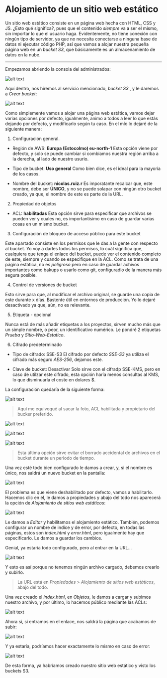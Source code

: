 # Alojamiento de un sitio web estático

Un sitio web estático consiste en un página web hecha con HTML, CSS y JS. ¿Esto qué significa?, pues que el contenido _siempre_ va a ser el mismo, sin importar lo que el usuario haga. Evidentemente, no tiene conexión con ningún tipo de servidor, ya que no necesita conectarse a ninguna base de datos ni ejecutar código PHP, así que vamos a alojar nuestra pequeña página web en un _bucket S3_, que básicamente es un almacenamiento de datos en la nube.

---

Empezamos abriendo la consola del administrados:

![alt text](img/image.png)

Aquí dentro, nos hiremos al servicio mencionado, _bucket S3_ , y le daremos a _Crear bucket_:

![alt text](img/image-1.png)

Como simplemente vamos a alojar una página web estática, vamos dejar varias opciones por defecto, igualmente, animo a todos a leer lo que estás dejando por defecto, y modificarlo según tu caso. En el mío lo dejaré de la siguiente manera:

1. Configuración general.

- Región de AWS: **Europa (Estocolmo) eu-north-1**
Esta opción viene por defecto, y solo se puede cambiar si combiamos nuestra región arriba a la derecha, al lado de nuestro usurio.

- Tipo de bucket: **Uso general**
Como bien dice, es el ideal para la mayoría de los casos.

- Nombre del bucket: **nicolas.ruiz.r**
Es imporatante recalcar que, este nombre, debe ser **ÚNICO**, y no se puede solapar con ningún otro bucket creado, ya que, el nombre de este es parte de la URL.

2. Propiedad de objetos

- ACL: **habilitadas**
Esta opción sirve para especificar que archivos se pueden ver y cuales no, es importantisimo en caso de guardar varias cosas en un mismo bucket.

3. Configuración de bloqueo de acceso público para este bucket

Este apartado consiste en los permisos que le das a la gente con respecto al bucket. Yo voy a darles todos los permisos, lo cuál significa que, cualquiera que tenga el enlace del bucket, puede ver el contenido completo de este, siempre y cuando se especifique en la ACL. Como se trata de una página estática, no es _peligroso_ pero en caso de guardar achivos importantes como bakups o usarlo como git, configuradlo de la manera más segura posible.

4. Control de versiones de bucket

Esto sirve para que, al modificar el archivo original, se guarde una copia de este durante x días. Bastente útil en entornos de producción. Yo lo dejaré desactivado ya que, aún, no es relevante.

5. Etiqueta - opcional

Nunca está de más añadir etiquetas a los proyectos, sirven mucho más que un simple nombre, o peor, un identificativo numérico. Le pondré 2 etiquetas _Prueba_ y _Sitio-Web-Estatico_.

6. Cifrado predeterminado

- Tipo de cifrado: SSE-S3
El cifrado por defecto _SSE-S3_ ya utiliza el cifrado más seguro _AES-256_, dejamos este.

- Clave de bucket: Desactivar
Solo sirve con el cifradp SSE-KMS, pero en caso de utilzar este cifrado, esta opción haría menos consultas al KMS, lo que disminuaría el coste en dolares $.

La configuración quedaría de la siguiente forma:

![alt text](img/image-2.png)

> Aquí me equivoqué al sacar la foto, ACL habilitada y propietario del bucker preferido.

![alt text](img/image-3.png)

![alt text](img/image-4.png)

![alt text](img/image-5.png)

> Esta última opción sirve evitar el borrado accidental de archivos en el bucket durante un periodo de tiempo.

Una vez esté todo bien configurado le damos a crear, y, si el nombre es único, nos saldrá un nuevo bucket en la pantalla:

![alt text](img/image-6.png)

El problema es que viene deshabilitado por defecto, vamos a habilitarlo. Hacemos clic en él, le damos a propiedades y abajo del todo nos aparecerá la opción de _Alojamiento de sitios web estáticos_:

![alt text](img/image-7.png)

Le damos a _Editar_ y habilitamos el alojamiento estático. También, podemos configurar un nombre de indice y de error, por defecto, en todas las páginas, estos son _index.html_ y _error.html_, pero igualmente hay que especificarlo. Le damos a guardar los cambios.

Genial, ya estaría todo configurado, pero al entrar en la URL...

![alt text](img/image-8.png)

Y esto es así porque no tenemos ningún archivo cargado, debemos crearlo y subirlo.

> La URL está en _Propiedades_ > _Alojamiento de sitios web estáticos_, abajo del todo.

Una vez creado el _index.html_, en _Objetos_, le damos a cargar y subimos nuestro archivo, y por último, lo hacemos público mediante las ACLs:

![alt text](img/image-10.png)

Ahora si, si entramos en el enlace, nos saldrá la página que acabamos de subir:

![alt text](img/image-12.png)

Y ya estaría, podríamos hacer exactamente lo mismo en caso de error:

![alt text](img/image-13.png)

De esta forma, ya habríamos creado nuestro sitio web estático y visto los buckets S3.